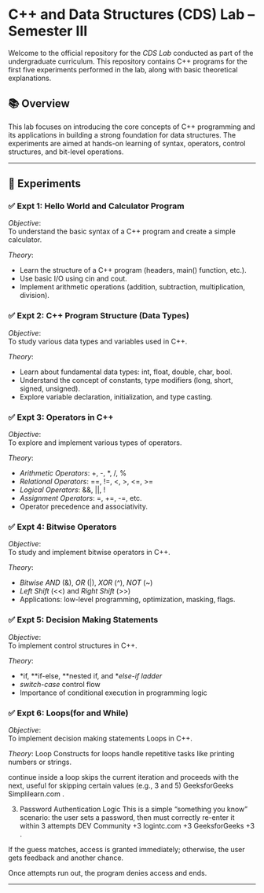 # C++ and Data Structures (CDS) Lab – Semester III

Welcome to the official repository for the *CDS Lab* conducted as part of the undergraduate curriculum. This repository contains C++ programs for the first five experiments performed in the lab, along with basic theoretical explanations.

## 📚 Overview

This lab focuses on introducing the core concepts of C++ programming and its applications in building a strong foundation for data structures. The experiments are aimed at hands-on learning of syntax, operators, control structures, and bit-level operations.

---

## 🧪 Experiments

### ✅ Expt 1: Hello World and Calculator Program

*Objective*:  
To understand the basic syntax of a C++ program and create a simple calculator.

*Theory*:
- Learn the structure of a C++ program (headers, main() function, etc.).
- Use basic I/O using cin and cout.
- Implement arithmetic operations (addition, subtraction, multiplication, division).

### ✅ Expt 2: C++ Program Structure (Data Types)

*Objective*:  
To study various data types and variables used in C++.

*Theory*:
- Learn about fundamental data types: int, float, double, char, bool.
- Understand the concept of constants, type modifiers (long, short, signed, unsigned).
- Explore variable declaration, initialization, and type casting.

### ✅ Expt 3: Operators in C++

*Objective*:  
To explore and implement various types of operators.

*Theory*:
- *Arithmetic Operators*: +, -, *, /, %
- *Relational Operators*: ==, !=, <, >, <=, >=
- *Logical Operators*: &&, ||, !
- *Assignment Operators*: =, +=, -=, etc.
- Operator precedence and associativity.

### ✅ Expt 4: Bitwise Operators

*Objective*:  
To study and implement bitwise operators in C++.

*Theory*:
- *Bitwise AND* (&), *OR* (|), *XOR* (^), *NOT* (~)
- *Left Shift* (<<) and *Right Shift* (>>)
- Applications: low-level programming, optimization, masking, flags.

### ✅ Expt 5: Decision Making Statements

*Objective*:  
To implement control structures in C++.

*Theory*:
- *if, **if-else, **nested if, and **else-if ladder*
- *switch-case* control flow
- Importance of conditional execution in programming logic

### ✅ Expt 6: Loops(for and While)

*Objective*:  
To implement decision making statements Loops in C++.

*Theory*:
Loop Constructs
for loops handle repetitive tasks like printing numbers or strings.

continue inside a loop skips the current iteration and proceeds with the next, useful for skipping certain values (e.g., 3 and 5)
GeeksforGeeks
Simplilearn.com
.

3. Password Authentication Logic
This is a simple “something you know” scenario: the user sets a password, then must correctly re-enter it within 3 attempts
DEV Community
+3
logintc.com
+3
GeeksforGeeks
+3
.

If the guess matches, access is granted immediately; otherwise, the user gets feedback and another chance.

Once attempts run out, the program denies access and ends.


---
